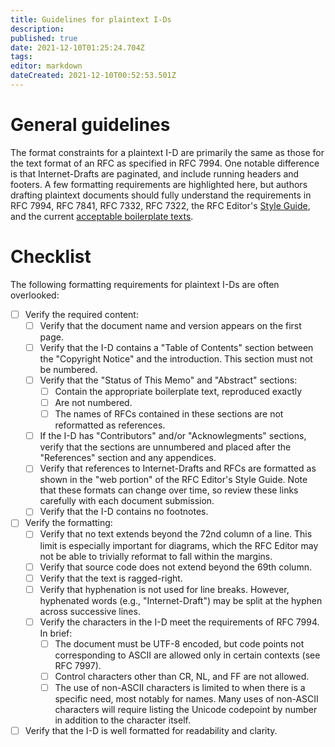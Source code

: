 ```yaml
---
title: Guidelines for plaintext I-Ds
description: 
published: true
date: 2021-12-10T01:25:24.704Z
tags: 
editor: markdown
dateCreated: 2021-12-10T00:52:53.501Z
---
```


# General guidelines
The format constraints for a plaintext I-D are primarily the same as those for the text format of an RFC as specified in RFC 7994. One notable difference is that Internet-Drafts are paginated, and include running headers and footers. A few formatting requirements are highlighted here, but authors drafting plaintext documents should fully understand the requirements in RFC 7994, RFC 7841, RFC 7332, RFC 7322, the RFC Editor's [Style Guide](https://www.rfc-editor.org/styleguide/), and the current [acceptable boilerplate texts](https://www.iab.org/documents/headers-boilerplate/).

# Checklist

The following formatting requirements for plaintext I-Ds are often overlooked:

- [ ] Verify the required content:
  - [ ] Verify that the document name and version appears on the first page.
  - [ ] Verify that the I-D contains a "Table of Contents" section between the "Copyright Notice" and the introduction. This section must not be numbered.
  - [ ] Verify that the "Status of This Memo" and "Abstract" sections:
    - [ ] Contain the appropriate boilerplate text, reproduced exactly
    - [ ] Are not numbered.
    - [ ] The names of RFCs contained in these sections are not reformatted as references.
  - [ ] If the I-D has "Contributors" and/or "Acknowlegments" sections, verify that the sections are unnumbered and placed after the "References" section and any appendices.
  - [ ] Verify that references to Internet-Drafts and RFCs are formatted as shown in the "web portion" of the RFC Editor's Style Guide. Note that these formats can change over time, so review these links carefully with each document submission.
  - [ ] Verify that the I-D contains no footnotes.
- [ ] Verify the formatting:
  - [ ] Verify that no text extends beyond the 72nd column of a line. This limit is especially important for diagrams, which the RFC Editor may not be able to trivially reformat to fall within the margins.
  - [ ] Verify that source code does not extend beyond the 69th column.
  - [ ] Verify that the text is ragged-right.
  - [ ] Verify that hyphenation is not used for line breaks. However, hyphenated words (e.g., "Internet-Draft") may be split at the hyphen across successive lines.
  - [ ] Verify the characters in the I-D meet the requirements of RFC 7994. In brief:
    - [ ] The document must be UTF-8 encoded, but code points not corresponding to ASCII are allowed only in certain contexts (see RFC 7997). 
    - [ ] Control characters other than CR, NL, and FF are not allowed. 
    - [ ] The use of non-ASCII characters is limited to when there is a specific need, most notably for names. Many uses of non-ASCII characters will require listing the Unicode codepoint by number in addition to the character itself.
- [ ] Verify that the I-D is well formatted for readability and clarity.

